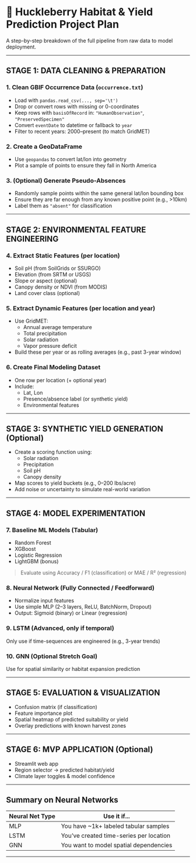 
# 🍇 Huckleberry Habitat & Yield Prediction Project Plan

A step-by-step breakdown of the full pipeline from raw data to model deployment.

---

## STAGE 1: DATA CLEANING & PREPARATION

### 1. Clean GBIF Occurrence Data (`occurrence.txt`)
- Load with `pandas.read_csv(..., sep='\t')`
- Drop or convert rows with missing or 0-coordinates
- Keep rows with `basisOfRecord` in: `"HumanObservation"`, `"PreservedSpecimen"`
- Convert `eventDate` to datetime or fallback to `year`
- Filter to recent years: 2000–present (to match GridMET)

### 2. Create a GeoDataFrame
- Use `geopandas` to convert lat/lon into geometry
- Plot a sample of points to ensure they fall in North America

### 3. (Optional) Generate Pseudo-Absences
- Randomly sample points within the same general lat/lon bounding box
- Ensure they are far enough from any known positive point (e.g., >10km)
- Label them as `"absent"` for classification

---

## STAGE 2: ENVIRONMENTAL FEATURE ENGINEERING

### 4. Extract Static Features (per location)
- Soil pH (from SoilGrids or SSURGO)
- Elevation (from SRTM or USGS)
- Slope or aspect (optional)
- Canopy density or NDVI (from MODIS)
- Land cover class (optional)

### 5. Extract Dynamic Features (per location and year)
- Use GridMET:
  - Annual average temperature
  - Total precipitation
  - Solar radiation
  - Vapor pressure deficit
- Build these per year or as rolling averages (e.g., past 3-year window)

### 6. Create Final Modeling Dataset
- One row per location (+ optional year)
- Include:
  - Lat, Lon
  - Presence/absence label (or synthetic yield)
  - Environmental features

---

## STAGE 3: SYNTHETIC YIELD GENERATION (Optional)
- Create a scoring function using:
  - Solar radiation
  - Precipitation
  - Soil pH
  - Canopy density
- Map scores to yield buckets (e.g., 0–200 lbs/acre)
- Add noise or uncertainty to simulate real-world variation

---

## STAGE 4: MODEL EXPERIMENTATION

### 7. Baseline ML Models (Tabular)
- Random Forest
- XGBoost
- Logistic Regression
- LightGBM (bonus)
> Evaluate using Accuracy / F1 (classification) or MAE / R² (regression)

### 8. Neural Network (Fully Connected / Feedforward)
- Normalize input features
- Use simple MLP (2–3 layers, ReLU, BatchNorm, Dropout)
- Output: Sigmoid (binary) or Linear (regression)

### 9. LSTM (Advanced, only if temporal)
Only use if time-sequences are engineered (e.g., 3-year trends)

### 10. GNN (Optional Stretch Goal)
Use for spatial similarity or habitat expansion prediction

---

## STAGE 5: EVALUATION & VISUALIZATION

- Confusion matrix (if classification)
- Feature importance plot
- Spatial heatmap of predicted suitability or yield
- Overlay predictions with known harvest zones

---

## STAGE 6: MVP APPLICATION (Optional)
- Streamlit web app
- Region selector → predicted habitat/yield
- Climate layer toggles & model confidence

---

## Summary on Neural Networks

| Neural Net Type | Use it if... |
|------------------|-----------------------------|
| MLP              | You have ~1k+ labeled tabular samples |
| LSTM             | You’ve created time-series per location |
| GNN              | You want to model spatial dependencies |

---
